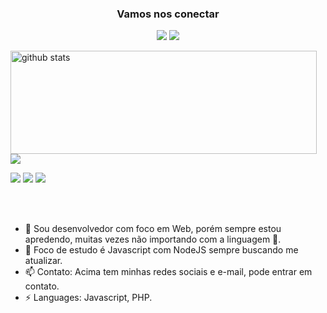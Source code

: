 <h3 align="center">Vamos nos conectar</h3>
<p align="center">
  <a href= "https://www.linkedin.com/in/vr-freitas"><img src="https://img.icons8.com/dusk/48/000000/linkedin.png"/></a>
  <a href= "https://twitter.com/vinn4h"><img src="https://img.icons8.com/dusk/48/000000/twitter.png"/></a>
</p>

<p>
  <img align="left" width="490" height="165" src="https://github-readme-stats.vercel.app/api/?username=vin4h&show_icons=true&title_color=fffffff&icon_color=000000&text_color=000000" alt="github stats"/>
  <a href="https://github.com/anuraghazra/github-readme-stats">
    <img align="center" src="https://github-readme-stats.anuraghazra1.vercel.app/api/top-langs/?username=vin4h" />
  </a>
  <p>
    <img src="https://views.whatilearened.today/views/github/vin4h/views.svg"/>
    <a href="https://github.com/vin4h/"><img src="https://img.shields.io/github/followers/vin4h?color=%234CC61E&label=GitHub%20Followers%20%3A"/></a>
    <a href="mailto:viniciu.rezende@gmail.com?subject=[GitHub]%20🔥%20Contato%20e-mail&body=Hello%20Bayrem%2C%0A%0AI am%20sending%20you%20this%20mail%20after%20seeing%20your%20GitHub profile%20to..."><img src="https://img.shields.io/badge/Contato-e--mail-brightgreen"/></a>

  </p>
</p>
<br/><br/>


- 🔭 Sou desenvolvedor com foco em Web, porém sempre estou apredendo, muitas vezes não importando com a linguagem 🤙.
- 🌱 Foco de estudo é Javascript com NodeJS sempre buscando me atualizar.
- 📫 Contato: Acima tem minhas redes sociais e e-mail, pode entrar em contato.
- ⚡ Languages: Javascript, PHP.
